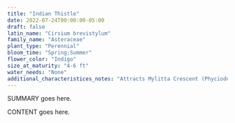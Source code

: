```yaml
---
title: "Indian Thistle"
date: 2022-07-24T00:00:00-05:00
draft: false
latin_name: "Cirsium brevistylum"
family_name: "Asteraceae"
plant_type: "Perennial"
bloom_time: "Spring;Summer"
flower_color: "Indigo"
size_at_maturity: "4-6 ft"
water_needs: "None"
additional_characteristices_notes: "Attracts Mylitta Crescent (Phyciodes mylitta), California Crescent (Phyciodes orseis), and Painted Lady (Vanessa cardui) butterflies."
---
```


SUMMARY goes here.

<!--more-->

CONTENT goes here.